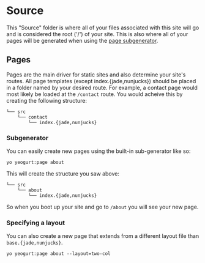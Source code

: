 # Source

This "Source" folder is where all of your files associated with this site will go
and is considered the root ('/') of your site.
This is also where all of your pages will be generated when using the [page subgenerator](#Subgenerator).

## Pages

Pages are the main driver for static sites and also determine your site's routes.
All page templates (except index.{jade,nunjucks}) should be placed in a folder named by your desired route.
For example, a contact page would most likely be loaded at the `/contact` route.
You would acheive this by creating the following structure:

```
└── src
    └── contact
        └── index.{jade,nunjucks}
```

### Subgenerator

You can easily create new pages using the built-in sub-generator like so:

```
yo yeogurt:page about
```

This will create the structure you saw above:

```
└── src
    └── about
        └── index.{jade,nunjucks}
```

So when you boot up your site and go to `/about` you will see your new page.

### Specifying a layout

You can also create a new page that extends from a different layout file than `base.{jade,nunjucks}`.

```
yo yeogurt:page about --layout=two-col
```
